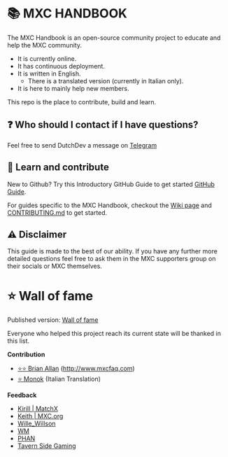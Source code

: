 # 📚 MXC HANDBOOK
The MXC Handbook is an open-source community project to educate and help the MXC community.
- It is currently online.
- It has continuous deployment.
- It is written in English.
  - There is a translated version (currently in Italian only).
- It is here to mainly help new members.

This repo is the place to contribute, build and learn. 

## ❓ Who should I contact if I have questions?
Feel free to send DutchDev a message on [Telegram](https://t.me/Dutchdev)

## 📘 Learn and contribute

New to Github? Try this Introductory GitHub Guide to get started [GitHub Guide](https://guides.github.com/activities/hello-world/).

For guides specific to the MXC Handbook, checkout the [Wiki page](https://github.com/DutchDevOfficial/MXC_Handbook/wiki) and [CONTRIBUTING.md](https://github.com/DutchDevOfficial/MXC_Handbook/blob/master/CONTRIBUTING.md) to get started. 

## ⚠️ Disclaimer
This guide is made to the best of our ability. If you have any further more detailed questions feel free to ask them in the MXC supporters group on their socials or MXC themselves.


# ⭐ Wall of fame
Published version: [Wall of fame](https://mxchandbook.org/#/MDFiles/WallOfFame/main)

Everyone who helped this project reach its current state will be thanked in this list.

**Contribution**
* [⭐⭐ Brian Allan](https://t.me/BrinerMiner) (http://www.mxcfaq.com)
* [⭐ Monok](https://t.me/Monok) (Italian Translation)

**Feedback**
* [Kirill | MatchX](https://discordapp.com/users/577804846179024896/)
* [Keith | MXC.org](https://t.me/CryptoKeith)
* [Wille_Willson](https://t.me/Wille_Willson)
* [WM](https://t.me/wiseoldman)
* [PHAN](https://t.me/PHANzgz)
* [Tavern Side Gaming](https://t.me/TavernSideGaming)

